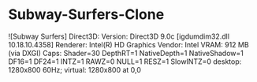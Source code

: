 # Subway-Surfers-Clone

![Subway Surfers]
Direct3D:
    Version:  Direct3D 9.0c [igdumdim32.dll 10.18.10.4358]
    Renderer: Intel(R) HD Graphics
    Vendor:   Intel
    VRAM:     912 MB (via DXGI)
    Caps:     Shader=30 DepthRT=1 NativeDepth=1 NativeShadow=1 DF16=1 DF24=1 INTZ=1 RAWZ=0 NULL=1 RESZ=1 SlowINTZ=0
desktop: 1280x800 60Hz; virtual: 1280x800 at 0,0